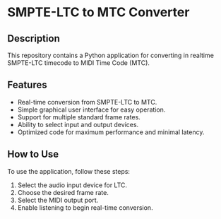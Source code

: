 # SMPTE-LTC to MTC Converter

## Description
This repository contains a Python application for converting in realtime SMPTE-LTC timecode to MIDI Time Code (MTC).

## Features
- Real-time conversion from SMPTE-LTC to MTC.
- Simple graphical user interface for easy operation.
- Support for multiple standard frame rates.
- Ability to select input and output devices.
- Optimized code for maximum performance and minimal latency.

## How to Use
To use the application, follow these steps:
1. Select the audio input device for LTC.
2. Choose the desired frame rate.
3. Select the MIDI output port.
4. Enable listening to begin real-time conversion.
